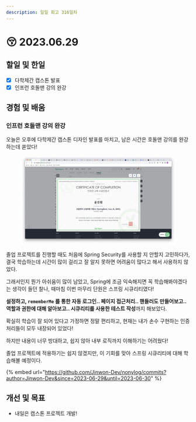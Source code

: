 ```yaml
---
description: 일일 회고 316일차
---
```


# 😚 2023.06.29

## 할일 및 한일&#x20;

* [x] 다학제간 캡스톤 발표&#x20;
* [x] 인프런 호돌맨 강의 완강&#x20;

## 경험 및 배움&#x20;

### 인프런 호돌맨 강의 완강&#x20;

오늘은 오후에 다학제간 캡스톤 디자인 발표를 마치고, 남은 시간은 호돌맨 강의를 완강하는데 쏟았다!

<figure><img src="../.gitbook/assets/스크린샷 2023-06-30 오전 3.11.51.png" alt=""><figcaption></figcaption></figure>

졸업 프로젝트를 진행할 때도 처음에 Spring Security를 사용할 지 안할지 고민하다가, 결국 학습하는데 시간이 많이 걸리고 잘 알지 못하면 어려움이 많다고 해서 사용하지 않았다.

그래서인지 뭔가 아쉬움이 많이 남았고, Spring에 조금 익숙해지면 꼭 학습해봐야겠다는 생각이 들던 찰나, 때마침 이번 마무리 단원은 스프링 시큐리티였다!

**설정하고, `rememberMe` 를 통한 자동 로그인.. 페이지 접근처리.. 핸들러도 만들어보고.. 역할과 권한에 대해 알아보고.. 시큐리티를 사용한 테스트 작성**까지 해보았다.

확실히 학습이 잘 되어 있다고 가정하면 정말 편리하고, 현재는 내가 손수 구현하는 인증처리들이 모두 내장되어 있었다!

하지만 내용이 너무 방대하고, 쉽지 않아 내부 로직까지 이해하기는 어려웠다!

졸업 프로젝트에 적용하기는 쉽지 않겠지만, 이 기회를 맞아 스프링 시큐리티에 대해 학습해볼 예정이다.

{% embed url="https://github.com/Jinwon-Dev/nonylog/commits?author=Jinwon-Dev&since=2023-06-29&until=2023-06-30" %}

## 개선 및 목표&#x20;

* 내일은 캡스톤 프로젝트 개발!&#x20;
